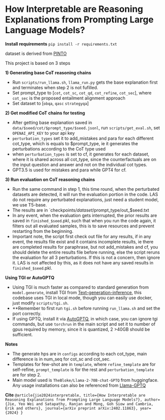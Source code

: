 # How Interpretable are Reasoning Explanations from Prompting Large Language Models?


**Install requirements**
`pip install -r requirements.txt`

dataset is derived from [PINTO](https://github.com/wangpf3/pinto-faithful-language-reasoning)

This project is based on 3 steps

**1) Generating base CoT reasoning chains**
- Run `scripts/run_llama.sh`, `llama_run.py` gets the base explanation first and terminates when step 2 is not fufilled.
- Set prompt_type to [`cot`, `cot_sc`, `cot_qd`, `cot_refine`, `cot_sec`], where `cot_sec` is the proposed entailment alignment approach
- Set dataset to [`obqa`, `qasc` `strategyqa`]

**2) Get modified CoT chains for testing**
- After getting base explanation saved in `data/$seed/cot/$prompt_type/$seed.jsonl`, run `scripts/get_eval.sh`, set `OPENAI_API_KEY` to your api key
- `perturbation_types` set it to add_mistakes and para for each different cot_type, which is equals to $prompt_type, ie it generates the perturbations according to the CoT type used
- when `perturbation_types` is set to cf, it generates for each dataset, where it is shared across all cot_type, since the counterfactuals are on the input question and answer and not on the individual cot types.
- GPT3.5 is used for mistakes and para while GPT4 for cf.

**3) Run evaluation on CoT reasoning chains**
- Run the same command in step 1, this time round, when the perturbated datasets are detected, it will run the evaluation portion in the code. LAS do not require any perturbated explanations, just need a student model, we use T5-base.
- The results are in `checkpoints/$dataset/$prompt_type/out_$seed.txt
- In any event, when the evaluation gets interrupted, the prior results are saved in `finished_$seed`.pkl, such that when you run the code again, it filters out all evaluated samples, this is to save resources and prevent restarting from the beginning.
- Important note, the script first check out file for any results, if in any event, the results file exist and it contains incomplete results, ie there are completed results for paraphrase, but not add_mistakes and cf, you should delete the entire results file before running, else the script reruns the evaluation for all 3 perturbations. If this is not a concern, then ignore it. LAS is not affected by this, as it does not have any saved results in `finished_$seed`.pkl.

**Using TGI or AutoGPTQ**
- Using TGI is much faster as compared to standard generation from `model.generate`, install TGI from [Text-generation-inference](https://github.com/huggingface/text-generation-inference), this codebase uses TGI in local mode, though you can easily use docker, just modify `scripts/tgi.sh`.
- **Remember to first run `tgi.sh` before running `run_llama.sh` and set the port correctly.
- If using GPTQ, install it via [AutoGPTQ](https://github.com/PanQiWei/AutoGPTQ), in which case, you can ignore tgi commands, but use `torchrun` in the main script and set it to number of gpus required by memory, since it is quantized, 2 >40GB should be sufficient.

**Notes**
- The generate hps are in `configs` according to each cot_type, main difference is in num_seq for cot_sc and cot_sec.
- Templates for few-shot are in `template`, where `refine_template` are for self-refine, `prompt_template` is for the rest and `perturbation_template` are for step 2.
- Main model used is `TheBloke/Llama-2-70B-chat-GPTQ` from huggingface. Any usage installations can also be referenced from [Llama-GPTQ](https://huggingface.co/TheBloke/Llama-2-70B-Chat-GPTQ)

**Cite**
`@article{jie2024interpretable,
  title={How Interpretable are Reasoning Explanations from Prompting Large Language Models?},
  author={Jie, Yeo Wei and Satapathy, Ranjan and Mong, Goh Siow and Cambria, Erik and others},
  journal={arXiv preprint arXiv:2402.11863},
  year={2024}
}`
